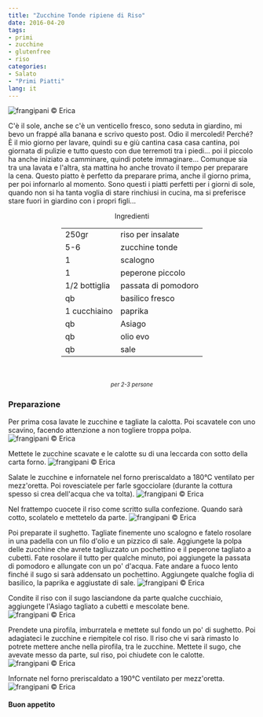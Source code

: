 ```yaml
---
title: "Zucchine Tonde ripiene di Riso"
date: 2016-04-20
tags:
- primi
- zucchine
- glutenfree
- riso
categories:
- Salato
- "Primi Piatti"
lang: it
---
```

![](header.jpg "frangipani © Erica")

C'è il sole, anche se c'è un venticello fresco, sono seduta in giardino, mi bevo un frappé alla banana e scrivo questo post. Odio il mercoledì! Perché? È il mio giorno per lavare, quindi su e giù cantina casa casa cantina, poi giornata di pulizie e tutto questo con due terremoti tra i piedi... poi il piccolo ha anche iniziato a camminare, quindi potete immaginare... Comunque sia tra una lavata e l'altra, sta mattina ho anche trovato il tempo per preparare la cena. Questo piatto è perfetto da preparare prima, anche il giorno prima, per poi infornarlo al momento. Sono questi i piatti perfetti per i giorni di sole, quando non si ha tanta voglia di stare rinchiusi in cucina, ma si preferisce stare fuori in giardino con i propri figli...

<div id="wrapper" style="text-align: center">
  <div id="yourdiv" style="display: inline-block;">
    <div class="ingredients">
      <div class="ingredients-title">Ingredienti</div>
      <table>
        <tbody>
          <tr>
            <td>250gr</td>
            <td>riso per insalate</td>
          </tr>
          <tr>
            <td>5-6</td>
            <td>zucchine tonde</td>
          </tr>
          <tr>
            <td>1</td>
            <td>scalogno</td>
          </tr>
          <tr>
            <td>1</td>
            <td>peperone piccolo</td>
          </tr>
          <tr>
            <td>1/2 bottiglia</td>
            <td>passata di pomodoro</td>
          </tr>
          <tr>
            <td>qb</td>
            <td>basilico fresco</td>
          </tr>
          <tr>
            <td>1 cucchiaino</td>
            <td>paprika</td>
          </tr>
          <tr>
            <td>qb</td>
            <td>Asiago</td>
          </tr>
          <tr>
            <td>qb</td>
            <td>olio evo</td>
          </tr>
          <tr>
            <td>qb</td>
            <td>sale</td>
          </tr>
        </tbody>
      </table>
      <br></br>
      <i class="pull-right" style="font-size: 80%;">per 2-3 persone</i>
    </div>
  </div>
</div>


<h3>
  <font color="grey">
    <i class="fa fa-cogs"></i>
  </font> Preparazione
</h3>

Per prima cosa lavate le zucchine e tagliate la calotta. Poi scavatele con uno scavino, facendo attenzione a non togliere troppa polpa.
![](scavare.jpg "frangipani © Erica")

Mettete le zucchine scavate e le calotte su di una leccarda con sotto della carta forno.
![](zucchine.jpg "frangipani © Erica")

Salate le zucchine e infornatele nel forno preriscaldato a 180°C ventilato per mezz'oretta. Poi rovesciatele per farle sgocciolare (durante la cottura spesso si crea dell'acqua che va tolta).
![](zucchinecotte.jpg "frangipani © Erica")

Nel frattempo cuocete il riso come scritto sulla confezione. Quando sarà cotto, scolatelo e mettetelo da parte.
![](riso.jpg "frangipani © Erica")

Poi preparate il sughetto. Tagliate finemente uno scalogno e fatelo rosolare in una padella con un filo d'olio e un pizzico di sale. Aggiungete la polpa delle zucchine che avrete tagliuzzato un pochettino e il peperone tagliato a cubetti. Fate rosolare il tutto per qualche minuto, poi aggiungete la passata di pomodoro e allungate con un po' d'acqua. Fate andare a fuoco lento finché il sugo si sarà addensato un pochettino. Aggiungete qualche foglia di basilico, la paprika e aggiustate di sale.
![](sughetto.jpg "frangipani © Erica")

Condite il riso con il sugo lasciandone da parte qualche cucchiaio, aggiungete l'Asiago tagliato a cubetti e mescolate bene.
![](risocondito.jpg "frangipani © Erica")

Prendete una pirofila, imburratela e mettete sul fondo un po' di sughetto. Poi adagiateci le zucchine e riempitele col riso. Il riso che vi sarà rimasto lo potrete mettere anche nella pirofila, tra le zucchine. Mettete il sugo, che avevate messo da parte, sul riso, poi chiudete con le calotte.
![](teglia.jpg "frangipani © Erica")

Infornate nel forno preriscaldato a 190°C ventilato per mezz'oretta.
![](risultato.jpg "frangipani © Erica")


<h4>Buon appetito
  <font color="red">
    <i class="fa fa-smile-o"></i>
  </font>
</h4>
